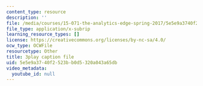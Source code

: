 ```yaml
---
content_type: resource
description: ''
file: /media/courses/15-071-the-analytics-edge-spring-2017/5e5e9a3740f2523bb0d5320a043a65db_1G6iJmM64LA.vtt
file_type: application/x-subrip
learning_resource_types: []
license: https://creativecommons.org/licenses/by-nc-sa/4.0/
ocw_type: OCWFile
resourcetype: Other
title: 3play caption file
uid: 5e5e9a37-40f2-523b-b0d5-320a043a65db
video_metadata:
  youtube_id: null
---
```

